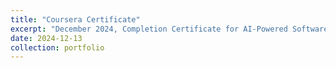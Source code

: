 ```yaml
---
title: "Coursera Certificate"
excerpt: "December 2024, Completion Certificate for AI-Powered Software and System Design<br/><img src='/images/coursera_certificate_3_800_600.jpg'>"
date: 2024-12-13
collection: portfolio
---
```

